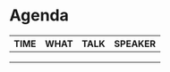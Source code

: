 # Agenda

| TIME | WHAT | TALK | SPEAKER |
| ---- | ---- | ---- | ------- |
|      |      |      |         |
|      |      |      |         |
|      |      |      |         |



